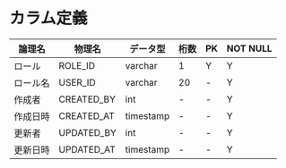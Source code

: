 # カラム定義
| 論理名 | 物理名 | データ型 | 桁数 | PK | NOT NULL |
| ------ | ----- | ------- | ---- | -- | -------- |  
| ロール | ROLE_ID | varchar | 1 | Y | Y |
| ロール名 | USER_ID | varchar | 20 | - | Y |
| 作成者 | CREATED_BY | int | - | - | Y |
| 作成日時 | CREATED_AT | timestamp | - | - | Y |
| 更新者 | UPDATED_BY | int | - | - | Y |
| 更新日時 | UPDATED_AT | timestamp | - | - | Y |

